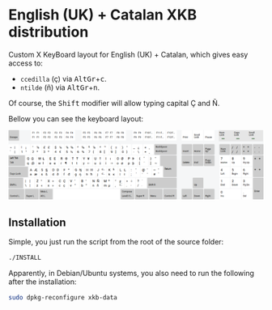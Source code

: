# English (UK) + Catalan XKB distribution
Custom X KeyBoard layout for English (UK) + Catalan, which gives easy access to:
 - `ccedilla` (ç) via <kbd>AltGr</kbd>+<kbd>c</kbd>.
 - `ntilde` (ñ) via <kbd>AltGr</kbd>+<kbd>n</kbd>.

Of course, the <kbd>Shift</kbd> modifier will allow typing capital Ç and Ñ.

Bellow you can see the keyboard layout:

![image](screenshots/layout.png)

## Installation

Simple, you just run the script from the root of the source folder:
```bash
./INSTALL
```

Apparently, in Debian/Ubuntu systems, you also need to run the following after the installation:
```bash
sudo dpkg-reconfigure xkb-data
```
